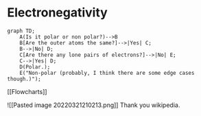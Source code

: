 # Electronegativity

```mermaid
graph TD;
	A(Is it polar or non polar?)-->B
	B[Are the outer atoms the same?]-->|Yes| C;
	B-->|No| D;
	C[Are there any lone pairs of electrons?]-->|No| E;
	C-->|Yes| D;
	D(Polar.);
	E("Non-polar (probably, I think there are some edge cases though.)");
```
[[Flowcharts]]

![[Pasted image 20220321210213.png]] Thank you wikipedia.